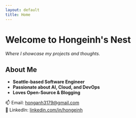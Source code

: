 ```yaml
---
layout: default
title: Home
---
```


<!-- <img src="images/avatar.jpg" alt="avatar" class="avatar"> -->

# Welcome to Hongeinh's Nest
_Where I showcase my projects and thoughts._

## About Me
- **Seattle-based Software Engineer**
- **Passionate about AI, Cloud, and DevOps**
- **Loves Open-Source & Blogging**

📫 Email: [honganh3179@gmail.com](mailto:honganh3179@gmail.com)  
🔗 LinkedIn: [linkedin.com/in/hongeinh](https://linkedin.com/in/hongeinh)  
